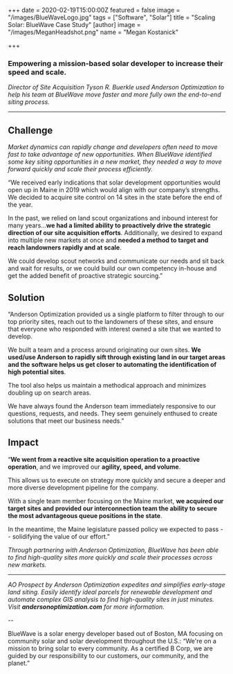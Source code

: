 +++
date = 2020-02-19T15:00:00Z
featured = false
image = "/images/BlueWaveLogo.jpg"
tags = ["Software", "Solar"]
title = "Scaling Solar: BlueWave Case Study"
[author]
image = "/images/MeganHeadshot.png"
name = "Megan Kostanick"

+++
### Empowering a mission-based solar developer to increase their speed and scale.

_Director of Site Acquisition Tyson R. Buerkle used Anderson Optimization to help his team at BlueWave move faster and more fully own the end-to-end siting process._

***

## **Challenge**

_Market dynamics can rapidly change and developers often need to move fast to take advantage of new opportunities. When BlueWave identified some key siting opportunities in a new market, they needed a way to move forward quickly and scale their process efficiently._

“We received early indications that solar development opportunities would open up in Maine in 2019 which would align with our company’s strengths. We decided to acquire site control on 14 sites in the state before the end of the year.

In the past, we relied on land scout organizations and inbound interest for many years...**we had a limited ability to proactively drive the strategic direction of our site acquisition efforts**. Additionally, we desired to expand into multiple new markets at once and **needed a method to target and reach landowners rapidly and at scale**.

We could develop scout networks and communicate our needs and sit back and wait for results, or we could build our own competency in-house and get the added benefit of proactive strategic sourcing.”

## Solution

“Anderson Optimization provided us a single platform to filter through to our top priority sites, reach out to the landowners of these sites, and ensure that everyone who responded with interest owned a site that we wanted to develop.

We built a team and a process around originating our own sites. **We used/use Anderson to rapidly sift through existing land in our target areas and the software helps us get closer to automating the identification of high potential sites**.

The tool also helps us maintain a methodical approach and minimizes doubling up on search areas.

We have always found the Anderson team immediately responsive to our questions, requests, and needs. They seem genuinely enthused to create solutions that meet our business needs.”

## Impact

“**We went from a reactive site acquisition operation to a proactive operation**, and we improved our **agility, speed, and volume**.

This allows us to execute on strategy more quickly and secure a deeper and more diverse development pipeline for the company.

With a single team member focusing on the Maine market, **we acquired our target sites and provided our interconnection team the ability to secure the most advantageous queue positions in the state**.

In the meantime, the Maine legislature passed policy we expected to pass -- solidifying the value of our effort.”

_Through partnering with Anderson Optimization, BlueWave has been able to find high-quality sites more quickly and scale their processes across new markets._

***

_AO Prospect by Anderson Optimization expedites and simplifies early-stage land siting. Easily identify ideal parcels for renewable development and automate complex GIS analysis to find high-quality sites in just minutes. Visit **andersonoptimization.com** for more information._

\--

BlueWave is a solar energy developer based out of Boston, MA focusing on community solar and solar development throughout the U.S.: “We're on a mission to bring solar to every community. As a certified B Corp, we are guided by our responsibility to our customers, our community, and the planet.”